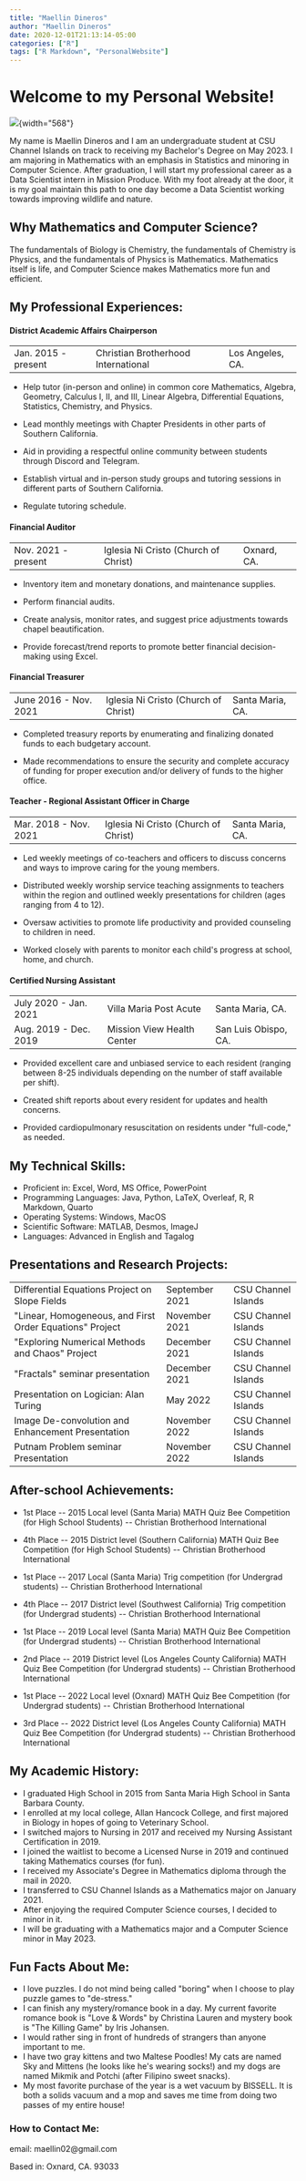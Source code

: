 ```yaml
---
title: "Maellin Dineros"
author: "Maellin Dineros"
date: 2020-12-01T21:13:14-05:00
categories: ["R"]
tags: ["R Markdown", "PersonalWebsite"]
---
```


# Welcome to my Personal Website!

![](images/IMG_1844-01.jpeg){width="568"}

My name is Maellin Dineros and I am an undergraduate student at CSU Channel Islands on track to receiving my Bachelor's Degree on May 2023. I am majoring in Mathematics with an emphasis in Statistics and minoring in Computer Science. After graduation, I will start my professional career as a Data Scientist intern in Mission Produce. With my foot already at the door, it is my goal maintain this path to one day become a Data Scientist working towards improving wildlife and nature.

## Why Mathematics and Computer Science?

The fundamentals of Biology is Chemistry, the fundamentals of Chemistry is Physics, and the fundamentals of Physics is Mathematics. Mathematics itself is life, and Computer Science makes Mathematics more fun and efficient.

## My Professional Experiences:

#### District Academic Affairs Chairperson

|                     |                                     |                  |
|-----------------------|-------------------------------|------------------|
| Jan. 2015 - present | Christian Brotherhood International | Los Angeles, CA. |

-   Help tutor (in-person and online) in common core Mathematics, Algebra, Geometry, Calculus I, II, and III, Linear Algebra, Differential Equations, Statistics, Chemistry, and Physics.

-   Lead monthly meetings with Chapter Presidents in other parts of Southern California.

-   Aid in providing a respectful online community between students through Discord and Telegram.

-   Establish virtual and in-person study groups and tutoring sessions in different parts of Southern California.

-   Regulate tutoring schedule.

#### Financial Auditor

|                      |                                      |             |
|----------------------|--------------------------------------|-------------|
| Nov. 2021 - present  | Iglesia Ni Cristo (Church of Christ) | Oxnard, CA. |

-   Inventory item and monetary donations, and maintenance supplies.

-   Perform financial audits.

-   Create analysis, monitor rates, and suggest price adjustments towards chapel beautification.

-   Provide forecast/trend reports to promote better financial decision-making using Excel.

#### Financial Treasurer

|                       |                                      |                  |
|----------------------|--------------------------------|-------------------|
| June 2016 - Nov. 2021 | Iglesia Ni Cristo (Church of Christ) | Santa Maria, CA. |

-   Completed treasury reports by enumerating and finalizing donated funds to each budgetary account.

-   Made recommendations to ensure the security and complete accuracy of funding for proper execution and/or delivery of funds to the higher office.

#### Teacher - Regional Assistant Officer in Charge

|                       |                                      |                  |
|----------------------|--------------------------------|-------------------|
| Mar. 2018 - Nov. 2021 | Iglesia Ni Cristo (Church of Christ) | Santa Maria, CA. |

-   Led weekly meetings of co-teachers and officers to discuss concerns and ways to improve caring for the young members.

-   Distributed weekly worship service teaching assignments to teachers within the region and outlined weekly presentations for children (ages ranging from 4 to 12).

-   Oversaw activities to promote life productivity and provided counseling to children in need.

-   Worked closely with parents to monitor each child's progress at school, home, and church.

#### Certified Nursing Assistant

|                       |                            |                      |
|-----------------------|----------------------------|----------------------|
| July 2020 - Jan. 2021 | Villa Maria Post Acute     | Santa Maria, CA.     |
| Aug. 2019 - Dec. 2019 | Mission View Health Center | San Luis Obispo, CA. |

-   Provided excellent care and unbiased service to each resident (ranging between 8-25 individuals depending on the number of staff available per shift).

-   Created shift reports about every resident for updates and health concerns.

-   Provided cardiopulmonary resuscitation on residents under "full-code," as needed.

## My Technical Skills:

-   Proficient in: Excel, Word, MS Office, PowerPoint
-   Programming Languages: Java, Python, LaTeX, Overleaf, R, R Markdown, Quarto
-   Operating Systems: Windows, MacOS
-   Scientific Software: MATLAB, Desmos, ImageJ
-   Languages: Advanced in English and Tagalog

## Presentations and Research Projects:

|                                                          |                |                     |
|--------------------------------------|-----------------|-----------------|
| Differential Equations Project on Slope Fields           | September 2021 | CSU Channel Islands |
| "Linear, Homogeneous, and First Order Equations" Project | November 2021  | CSU Channel Islands |
| "Exploring Numerical Methods and Chaos" Project          | December 2021  | CSU Channel Islands |
| "Fractals" seminar presentation                          | December 2021  | CSU Channel Islands |
| Presentation on Logician: Alan Turing                    | May 2022       | CSU Channel Islands |
| Image De-convolution and Enhancement Presentation        | November 2022  | CSU Channel Islands |
| Putnam Problem seminar Presentation                      | November 2022  | CSU Channel Islands |

## After-school Achievements:

-   1st Place -- 2015 Local level (Santa Maria) MATH Quiz Bee Competition (for High School Students) -- Christian Brotherhood International

-   4th Place -- 2015 District level (Southern California) MATH Quiz Bee Competition (for High School Students) -- Christian Brotherhood International

-   1st Place -- 2017 Local (Santa Maria) Trig competition (for Undergrad students) -- Christian Brotherhood International

-   4th Place -- 2017 District level (Southwest California) Trig competition (for Undergrad students) -- Christian Brotherhood International

-   1st Place -- 2019 Local level (Santa Maria) MATH Quiz Bee Competition (for Undergrad students) -- Christian Brotherhood International

-   2nd Place -- 2019 District level (Los Angeles County California) MATH Quiz Bee Competition (for Undergrad students) -- Christian Brotherhood International

-   1st Place -- 2022 Local level (Oxnard) MATH Quiz Bee Competition (for Undergrad students) -- Christian Brotherhood International

-   3rd Place -- 2022 District level (Los Angeles County California) MATH Quiz Bee Competition (for Undergrad students) -- Christian Brotherhood International

## My Academic History:

-   I graduated High School in 2015 from Santa Maria High School in Santa Barbara County.
-   I enrolled at my local college, Allan Hancock College, and first majored in Biology in hopes of going to Veterinary School.
-   I switched majors to Nursing in 2017 and received my Nursing Assistant Certification in 2019.
-   I joined the waitlist to become a Licensed Nurse in 2019 and continued taking Mathematics courses (for fun).
-   I received my Associate's Degree in Mathematics diploma through the mail in 2020.
-   I transferred to CSU Channel Islands as a Mathematics major on January 2021.
-   After enjoying the required Computer Science courses, I decided to minor in it.
-   I will be graduating with a Mathematics major and a Computer Science minor in May 2023.

## Fun Facts About Me:

-   I love puzzles. I do not mind being called "boring" when I choose to play puzzle games to "de-stress."
-   I can finish any mystery/romance book in a day. My current favorite romance book is "Love & Words" by Christina Lauren and mystery book is "The Killing Game" by Iris Johansen.
-   I would rather sing in front of hundreds of strangers than anyone important to me.
-   I have two gray kittens and two Maltese Poodles! My cats are named Sky and Mittens (he looks like he's wearing socks!) and my dogs are named Mikmik and Potchi (after Filipino sweet snacks).
-   My most favorite purchase of the year is a wet vacuum by BISSELL. It is both a solids vacuum and a mop and saves me time from doing two passes of my entire house!

### How to Contact Me:

email: maellin02\@gmail.com

Based in: Oxnard, CA. 93033
